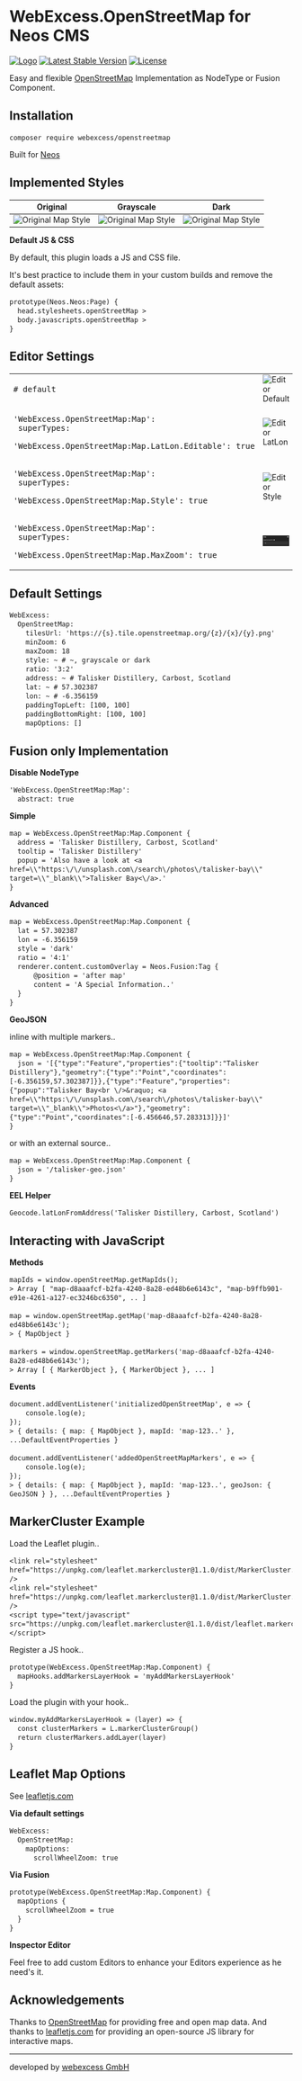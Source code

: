 # WebExcess.OpenStreetMap for Neos CMS
[![Logo](Documentation/logo-20.png)](Documentation/logo-512.png)
[![Latest Stable Version](https://poser.pugx.org/webexcess/openstreetmap/v/stable)](https://packagist.org/packages/webexcess/openstreetmap)
[![License](https://poser.pugx.org/webexcess/openstreetmap/license)](https://packagist.org/packages/webexcess/openstreetmap)

Easy and flexible [OpenStreetMap](https://www.openstreetmap.org/) Implementation as NodeType or Fusion Component.

## Installation
```
composer require webexcess/openstreetmap
```

Built for [Neos](https://www.neos.io/)


## Implemented Styles

| Original | Grayscale | Dark |
| -------- | --------- | ---- |
| ![Original Map Style](Documentation/map-style-original.png?raw=true "Original Map Style") | ![Original Map Style](Documentation/map-style-grayscale.png?raw=true "Original Map Style") | ![Original Map Style](Documentation/map-style-dark.png?raw=true "Original Map Style") |

**Default JS & CSS**

By default, this plugin loads a JS and CSS file.

It's best practice to include them in your custom builds and remove the default assets:

    prototype(Neos.Neos:Page) {
      head.stylesheets.openStreetMap >
      body.javascripts.openStreetMap >
    }



## Editor Settings

|          |          |
| -------- | -------- |
| <pre># default</pre> | ![Editor Default](Documentation/editor-default.png?raw=true "Editor Default") |
| <pre>'WebExcess.OpenStreetMap:Map':<br>  superTypes:<br>    'WebExcess.OpenStreetMap:Map.LatLon.Editable': true</pre> | ![Editor LatLon](Documentation/editor-latlon.png?raw=true "Editor LatLon") |
| <pre>'WebExcess.OpenStreetMap:Map':<br>  superTypes:<br>    'WebExcess.OpenStreetMap:Map.Style': true</pre> | ![Editor Style](Documentation/editor-style.png?raw=true "Editor Style") |
| <pre>'WebExcess.OpenStreetMap:Map':<br>  superTypes:<br>    'WebExcess.OpenStreetMap:Map.MaxZoom': true</pre> | ![Editor Maximum Zoom](Documentation/editor-maxzoom.png?raw=true "Editor Maximum Zoom") |


## Default Settings

	WebExcess:
	  OpenStreetMap:
	    tilesUrl: 'https://{s}.tile.openstreetmap.org/{z}/{x}/{y}.png'
	    minZoom: 6
	    maxZoom: 18
	    style: ~ # ~, grayscale or dark
	    ratio: '3:2'
	    address: ~ # Talisker Distillery, Carbost, Scotland
	    lat: ~ # 57.302387
	    lon: ~ # -6.356159
        paddingTopLeft: [100, 100]
        paddingBottomRight: [100, 100]
	    mapOptions: []


## Fusion only Implementation

**Disable NodeType**

	'WebExcess.OpenStreetMap:Map':
	  abstract: true

**Simple**

	map = WebExcess.OpenStreetMap:Map.Component {
	  address = 'Talisker Distillery, Carbost, Scotland'
	  tooltip = 'Talisker Distillery'
	  popup = 'Also have a look at <a href=\\"https:\/\/unsplash.com\/search\/photos\/talisker-bay\\" target=\\"_blank\\">Talisker Bay<\/a>.'
	}

**Advanced**

	map = WebExcess.OpenStreetMap:Map.Component {
	  lat = 57.302387
	  lon = -6.356159
	  style = 'dark'
	  ratio = '4:1'
	  renderer.content.customOverlay = Neos.Fusion:Tag {
	      @position = 'after map'
	      content = 'A Special Information..'
	  }
	}

**GeoJSON**

inline with multiple markers..

	map = WebExcess.OpenStreetMap:Map.Component {
	  json = '[{"type":"Feature","properties":{"tooltip":"Talisker Distillery"},"geometry":{"type":"Point","coordinates":[-6.356159,57.302387]}},{"type":"Feature","properties":{"popup":"Talisker Bay<br \/>&raquo; <a href=\\"https:\/\/unsplash.com\/search\/photos\/talisker-bay\\" target=\\"_blank\\">Photos<\/a>"},"geometry":{"type":"Point","coordinates":[-6.456646,57.283313]}}]'
	}

or with an external source..

	map = WebExcess.OpenStreetMap:Map.Component {
	  json = '/talisker-geo.json'
	}

**EEL Helper**

	Geocode.latLonFromAddress('Talisker Distillery, Carbost, Scotland')


## Interacting with JavaScript

**Methods**

    mapIds = window.openStreetMap.getMapIds();
    > Array [ "map-d8aaafcf-b2fa-4240-8a28-ed48b6e6143c", "map-b9ffb901-e91e-4261-a127-ec3246bc6350", .. ]

    map = window.openStreetMap.getMap('map-d8aaafcf-b2fa-4240-8a28-ed48b6e6143c');
    > { MapObject }

    markers = window.openStreetMap.getMarkers('map-d8aaafcf-b2fa-4240-8a28-ed48b6e6143c');
    > Array [ { MarkerObject }, { MarkerObject }, ... ]

**Events**

    document.addEventListener('initializedOpenStreetMap', e => {
        console.log(e);
    });
    > { details: { map: { MapObject }, mapId: 'map-123..' }, ...DefaultEventProperties }

    document.addEventListener('addedOpenStreetMapMarkers', e => {
        console.log(e);
    });
    > { details: { map: { MapObject }, mapId: 'map-123..', geoJson: { GeoJSON } }, ...DefaultEventProperties }


## MarkerCluster Example

Load the Leaflet plugin..

    <link rel="stylesheet" href="https://unpkg.com/leaflet.markercluster@1.1.0/dist/MarkerCluster.css" />
    <link rel="stylesheet" href="https://unpkg.com/leaflet.markercluster@1.1.0/dist/MarkerCluster.Default.css" />
    <script type="text/javascript" src="https://unpkg.com/leaflet.markercluster@1.1.0/dist/leaflet.markercluster.js"></script>

Register a JS hook..

    prototype(WebExcess.OpenStreetMap:Map.Component) {
      mapHooks.addMarkersLayerHook = 'myAddMarkersLayerHook'
    }

Load the plugin with your hook..

    window.myAddMarkersLayerHook = (layer) => {
      const clusterMarkers = L.markerClusterGroup()
      return clusterMarkers.addLayer(layer)
    }


## Leaflet Map Options

See [leafletjs.com](https://leafletjs.com/reference-1.3.4.html#map-option)

**Via default settings**

	WebExcess:
	  OpenStreetMap:
	    mapOptions:
	      scrollWheelZoom: true

**Via Fusion**

	prototype(WebExcess.OpenStreetMap:Map.Component) {
	  mapOptions {
	    scrollWheelZoom = true
	  }
	}

**Inspector Editor**

Feel free to add custom Editors to enhance your Editors experience as he need's it.


## Acknowledgements

Thanks to [OpenStreetMap](https://www.openstreetmap.org/) for providing free and open map data. And thanks to [leafletjs.com](https://leafletjs.com/) for providing an open-source JS library for interactive maps.


------------------------------------------

developed by [webexcess GmbH](https://webexcess.ch/)
